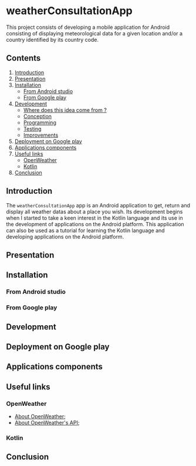 # weatherConsultationApp

This project consists of developing a mobile application for Android consisting of displaying meteorological data for a given location and/or a country identified by its country code.

## Contents

1. [Introduction](#introduction)
2. [Presentation](#presentation)
3. [Installation](#installation)
    * [From Android studio](#from_android_studio)
    * [From Google play](from_google_play)
4. [Development](#development)
   * [Where does this idea come from ?](#where_does_this_idea_come_from)
   * [Conception](#conception)
   * [Programming](#programming)
   * [Testing](#testing)
   * [Improvements](#improvements)
5. [Deployment on Google play](#deployment_on_google_play)
6. [Applications components](#applications_components)
7. [Useful links](#useful_links)
   * [OpenWeather](#openWeather)
   * [Kotlin](#kotlin)
8. [Conclusion](#conclusion)

<a name="introduction"></a>
## Introduction

The ```weatherConsultationApp``` app is an Android application to get, return and display all weather datas about a place you wish. Its development begins when I started to take a keen interest in the Kotlin language and its use in the development of applications on the Android platform. This application can also be used as a tutorial for learning the Kotlin language and developing applications on the Android platform.

<a name="presentation"></a>
## Presentation

<a name="installation"></a>
## Installation

<a name="from_android_studio"></a>
### From Android studio

<a name="from_google_play"></a>
### From Google play

<a name="development"></a>
## Development

<a name="deployment_on_google_play"></a>
## Deployment on Google play

<a name="applications_components"></a>
## Applications components

<a name="useful_links"></a>
## Useful links

<a name="openWeather"></a>
### OpenWeather
* [About OpenWeather](https://openweathermap.org);
* [About OpenWeather's API](https://openweathermap.org/api);

<a name="kotlin"></a>
### Kotlin

<a name="conclusion"></a>
## Conclusion
